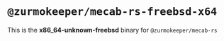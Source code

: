 # `@zurmokeeper/mecab-rs-freebsd-x64`

This is the **x86_64-unknown-freebsd** binary for `@zurmokeeper/mecab-rs`
